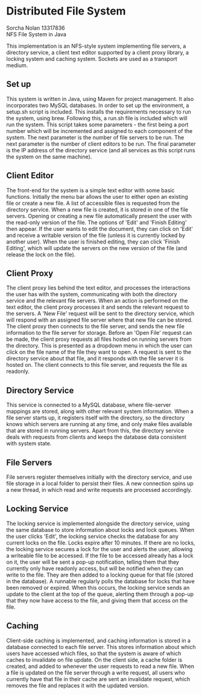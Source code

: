 # Distributed File System
Sorcha Nolan 13317836  
NFS File System in Java   

This implementation is an NFS-style system implementing file servers, a directory service, a client text editor supported by a client proxy library, a locking system and caching system. Sockets are used as a transport medium.   

## Set up   
This system is written in Java, using Maven for project management. It also incorporates two MySQL databases. In order to set up the environment, a setup.sh script is included. This installs the requirements necessary to run the system, using brew. Following this, a run.sh file is included which will run the system. This script takes some parameters - the first being a port number which will be incremented and assigned to each component of the system. The next parameter is the number of file servers to be run. The next parameter is the number of client editors to be run. The final parameter is the IP address of the directory service (and all services as this script runs the system on the same machine).   

## Client Editor   
The front-end for the system is a simple text editor with some basic functions. Initially the menu bar allows the user to either open an existing file or create a new file. A list of accessible files is requested from the directory service. When a new file is created, it is stored in one of the file servers. Opening or creating a new file automatically present the user with the read-only version of the file. The options of 'Edit' and 'Finish Editing' then appear. If the user wants to edit the document, they can click on 'Edit' and receive a writable version of the file (unless it is currently locked by another user). When the user is finished editing, they can click 'Finish Editing', which will update the servers on the new version of the file (and release the lock on the file).

## Client Proxy
The client proxy lies behind the text editor, and processes the interactions the user has with the system, communicating with both the directory service and the relevant file servers. When an action is performed on the text editor, the client proxy processes it and sends the relevant request to the servers. 
A 'New File' request will be sent to the directory service, which will respond with an assigned file server where that new file can be stored. The client proxy then connects to the file server, and sends the new file information to the file server for storage. 
Before an 'Open File' request can be made, the client proxy requests all files hosted on running servers from the directory. This is presented as a dropdown menu in which the user can click on the file name of the file they want to open. A request is sent to the directory service about that file, and it responds with the file server it is hosted on. The client connects to this file server, and requests the file as readonly. 

## Directory Service  
This service is connected to a MySQL database, where file-server mappings are stored, along with other relevant system information. When a file server starts up, it registers itself with the directory, so the directory knows which servers are running at any time, and only make files available that are stored in running servers. Apart from this, the directory service deals with requests from clients and keeps the database data consistent with system state.  

## File Servers
File servers register themselves initially with the directory service, and use file storage in a local folder to persist their files. A new connection spins up a new thread, in which read and write requests are processed accordingly.

## Locking Service
The locking service is implemented alongside the directory service, using the same database to store information about locks and lock queues. When the user clicks 'Edit', the locking service checks the database for any current locks on the file. Locks expire after 10 minutes. If there are no locks, the locking service secures a lock for the user and alerts the user, allowing a writeable file to be accessed. If the file to be accessed already has a lock on it, the user will be sent a pop-up notification, telling them that they currently only have readonly access, but will be notified when they can write to the file. They are then added to a locking queue for that file (stored in the database). A runnable regularly polls the database for locks that have been removed or expired. When this occurs, the locking service sends an update to the client at the top of the queue, alerting them through a pop-up that they now have access to the file, and giving them that access on the file. 

## Caching
Client-side caching is implemented, and caching information is stored in a database connected to each file server. This stores information about which users have accessed which files, so that the system is aware of which caches to invalidate on file update. On the client side, a cache folder is created, and added to whenever the user requests to read a new file. When a file is updated on the file server through a write request, all users who currently have that file in their cache are sent an invalidate request, which removes the file and replaces it with the updated version. 
